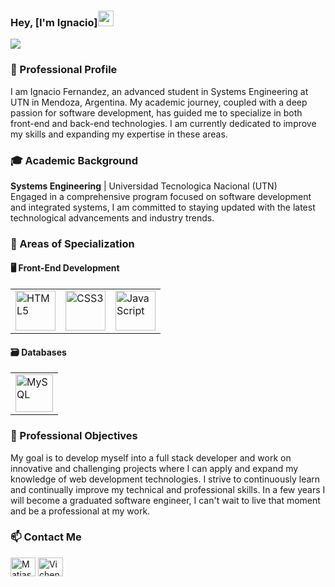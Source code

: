 ### Hey, [I'm Ignacio]<img src="https://media.giphy.com/media/hvRJCLFzcasrR4ia7z/giphy.gif" width="25px">
<p align="left">
 <img src="https://readme-typing-svg.herokuapp.com/?lines=Welcome+to+my+GitHub+Profile!&center=true&width=360&height=30">
</p>

### 🌟 Professional Profile
I am Ignacio Fernandez, an advanced student in Systems Engineering at UTN in Mendoza, Argentina. My academic journey, coupled with a deep passion for software development, has guided me to specialize in both front-end and back-end technologies. I am currently dedicated to improve my skills and expanding my expertise in these areas.


### 🎓 Academic Background
**Systems Engineering** | Universidad Tecnologica Nacional (UTN)  
Engaged in a comprehensive program focused on software development and integrated systems, I am committed to staying updated with the latest technological advancements and industry trends.

### 💼 Areas of Specialization

#### 🖥️ Front-End Development
<table>
  <tr>
    <td><img src="https://cdn.jsdelivr.net/gh/devicons/devicon/icons/html5/html5-original-wordmark.svg" style="height: 4rem" alt="HTML5"/></td>
    <td><img src="https://cdn.jsdelivr.net/gh/devicons/devicon/icons/css3/css3-original-wordmark.svg" style="height: 4rem" alt="CSS3"/></td>
    <td><img src="https://cdn.jsdelivr.net/gh/devicons/devicon/icons/javascript/javascript-plain.svg" style="height: 4rem" alt="JavaScript"/></td>
  </tr>
</table>

#### 🗃️ Databases
<table>
  <tr>
    <td><img height="60px" src="https://www.vectorlogo.zone/logos/mysql/mysql-official.svg" alt="MySQL"/></td>
  </tr>
</table>

### 🎯 Professional Objectives
My goal is to develop myself into a full stack developer and work on innovative and challenging projects where I can apply and expand my knowledge of web development technologies. I strive to continuously learn and continually improve my technical and professional skills. In a few years I will become a graduated software engineer, I can't wait to live that moment and be a professional at my work.

<h3 align="left"> 📫 Contact Me</h3>

<p>
  <a href="https://www.linkedin.com/in/ignacio-fern%C3%A1ndez-4048a41b3/" target="_blank"><img align="center" src="https://raw.githubusercontent.com/rahuldkjain/github-profile-readme-generator/master/src/images/icons/Social/linked-in-alt.svg" alt="Matias Almendros" height="30" width="40" /></a>
  <a href="https://www.instagram.com/nachoo_fernandez7/"><img align="center" src="https://raw.githubusercontent.com/rahuldkjain/github-profile-readme-generator/master/src/images/icons/Social/instagram.svg" alt="Vichendallape" height="30" width="40" /></a>
</p>

